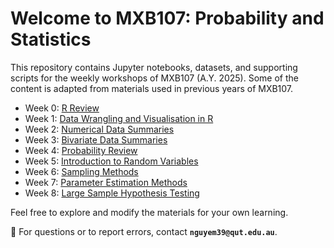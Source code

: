 # Welcome to MXB107: Probability and Statistics

This repository contains Jupyter notebooks, datasets, and supporting scripts for the weekly workshops of MXB107 (A.Y. 2025). Some of the content is adapted from materials used in previous years of MXB107.

- Week 0: [R Review](https://colab.research.google.com/github/edelweiss611428/MXB107-Notebooks/blob/main/notebooks/Week_0.ipynb)
- Week 1: [Data Wrangling and Visualisation in R](https://colab.research.google.com/github/edelweiss611428/MXB107-Notebooks/blob/main/notebooks/Week_1.ipynb)
- Week 2: [Numerical Data Summaries](https://colab.research.google.com/github/edelweiss611428/MXB107-Notebooks/blob/main/notebooks/Week_2.ipynb)
- Week 3: [Bivariate Data Summaries](https://colab.research.google.com/github/edelweiss611428/MXB107-Notebooks/blob/main/notebooks/Week_3.ipynb)
- Week 4: [Probability Review](https://colab.research.google.com/github/edelweiss611428/MXB107-Notebooks/blob/main/notebooks/Week_4.ipynb)
- Week 5: [Introduction to Random Variables](https://colab.research.google.com/github/edelweiss611428/MXB107-Notebooks/blob/main/notebooks/Week_5.ipynb)
- Week 6: [Sampling Methods](https://colab.research.google.com/github/edelweiss611428/MXB107-Notebooks/blob/main/notebooks/Week_6.ipynb)
- Week 7: [Parameter Estimation Methods](https://colab.research.google.com/github/edelweiss611428/MXB107-Notebooks/blob/main/notebooks/Week_7.ipynb)
- Week 8: [Large Sample Hypothesis Testing](https://colab.research.google.com/github/edelweiss611428/MXB107-Notebooks/blob/main/notebooks/Week_8.ipynb)
  
Feel free to explore and modify the materials for your own learning.

📩 For questions or to report errors, contact **`nguyem39@qut.edu.au`**.
